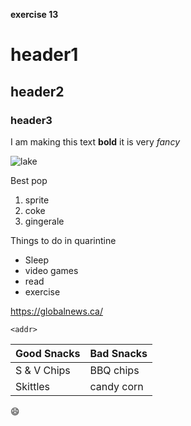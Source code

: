 **exercise 13**
# header1 
## header2
### header3

I am making this text **bold** it is very *fancy*

![lake](https://www.google.ca/url?sa=i&url=https%3A%2F%2Fwww.britannica.com%2Fscience%2Flake&psig=AOvVaw3GhUNwFf19esxWIwty9Imd&ust=1590012005977000&source=images&cd=vfe&ved=0CAIQjRxqFwoTCMCbibz2wOkCFQAAAAAdAAAAABAI)

Best pop 
1. sprite 
2. coke
3. gingerale 

Things to do in quarintine
* Sleep
* video games 
* read 
* exercise 

https://globalnews.ca/

`<addr>`

Good Snacks|Bad Snacks
----------|----------
S & V Chips| BBQ chips
Skittles | candy corn

:smile:

